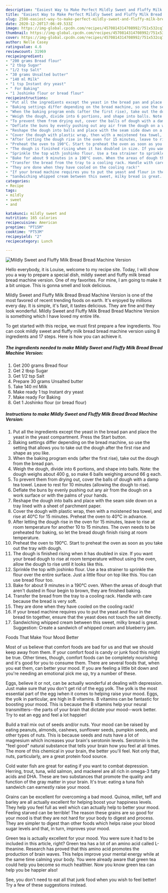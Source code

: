 ```yaml
---
description: "Easiest Way to Make Perfect Mildly Sweet and Fluffy Milk Bread Bread Machine Version"
title: "Easiest Way to Make Perfect Mildly Sweet and Fluffy Milk Bread Bread Machine Version"
slug: 2598-easiest-way-to-make-perfect-mildly-sweet-and-fluffy-milk-bread-bread-machine-version
date: 2020-12-20T17:06:49.533Z
image: https://img-global.cpcdn.com/recipes/4570814314708992/751x532cq70/mildly-sweet-and-fluffy-milk-bread-bread-machine-version-recipe-main-photo.jpg
thumbnail: https://img-global.cpcdn.com/recipes/4570814314708992/751x532cq70/mildly-sweet-and-fluffy-milk-bread-bread-machine-version-recipe-main-photo.jpg
cover: https://img-global.cpcdn.com/recipes/4570814314708992/751x532cq70/mildly-sweet-and-fluffy-milk-bread-bread-machine-version-recipe-main-photo.jpg
author: Nelle Casey
ratingvalue: 4.6
reviewcount: 31969
recipeingredient:
- "200 grams Bread flour"
- "2 tbsp Sugar"
- "1/2 tsp Salt"
- "30 grams Unsalted butter"
- "140 ml Milk"
- "1 tsp Instant dry yeast"
- " For Baking"
- "1 Joshinko flour or bread flour"
recipeinstructions:
- "Put all the ingredients except the yeast in the bread pan and place the yeast in the yeast compartment. Press the Start button."
- "Baking settings differ depending on the bread machine, so use the setting that allows you to take out the dough after the first rise and shape as you like."
- "When the baking program ends (after the first rise), take out the dough from the bread pan."
- "Weigh the dough, divide into 6 portions, and shape into balls. Note: the dough weighs about 400 g, so make 6 balls weighing around 66 g each."
- "To prevent them from drying out, cover the balls of dough with a damp tea towel. Leave to rest for 10 minutes (allowing the dough to rise)."
- "Deflate the buns by evenly pushing out any air from the dough on a work surface or with the palms of your hands."
- "Reshape the dough into balls and place with the seam side down on a tray lined with a sheet of parchment paper."
- "Cover the dough with plastic wrap, then with a moistened tea towel, and rise at 40°C for 15 minutes. Preheat the oven to 40°C in advance."
- "After letting the dough rise in the oven for 15 minutes, leave to rise at room temperature for another 10 to 15 minutes. The oven needs to be preheated for baking, so let the bread dough finish rising at room temperature."
- "Preheat the oven to 190°C. Start to preheat the oven as soon as you take out the tray with dough."
- "The dough is finished rising when it has doubled in size. If you want your bread dough to rise at room temperature without using the oven, allow the dough to rise until it looks like this."
- "Sprinkle the top with joshinko flour. Use a tea strainer to sprinkle the flour over the entire surface. Just a little flour on top like this. You can use bread flour too."
- "Bake for about 9 minutes in a 190°C oven. When the areas of dough that aren&#39;t dusted in flour begin to brown, they are finished baking."
- "Transfer the bread from the tray to a cooling rack. Handle with care because the bread is very soft."
- "They are done when they have cooled on the cooling rack!"
- "If your bread machine requires you to put the yeast and flour in the bread tin together, ensure that the yeast does not touch the salt directly."
- "Sandwiching whipped cream between this sweet, milky bread is great. Suggestion: Create a sandwich of whipped cream and blueberry jam."
categories:
- Recipe
tags:
- mildly
- sweet
- and

katakunci: mildly sweet and 
nutrition: 165 calories
recipecuisine: American
preptime: "PT15M"
cooktime: "PT53M"
recipeyield: "2"
recipecategory: Lunch

---
```



![Mildly Sweet and Fluffy Milk Bread Bread Machine Version](https://img-global.cpcdn.com/recipes/4570814314708992/751x532cq70/mildly-sweet-and-fluffy-milk-bread-bread-machine-version-recipe-main-photo.jpg)

Hello everybody, it is Louise, welcome to my recipe site. Today, I will show you a way to prepare a special dish, mildly sweet and fluffy milk bread bread machine version. One of my favorites. For mine, I am going to make it a bit unique. This is gonna smell and look delicious.

Mildly Sweet and Fluffy Milk Bread Bread Machine Version is one of the most favored of recent trending foods on earth. It's enjoyed by millions every day. It is simple, it's fast, it tastes delicious. They are fine and they look wonderful. Mildly Sweet and Fluffy Milk Bread Bread Machine Version is something which I have loved my entire life.




To get started with this recipe, we must first prepare a few ingredients. You can cook mildly sweet and fluffy milk bread bread machine version using 8 ingredients and 17 steps. Here is how you can achieve it.

<!--inarticleads1-->

##### The ingredients needed to make Mildly Sweet and Fluffy Milk Bread Bread Machine Version:

1. Get 200 grams Bread flour
1. Get 2 tbsp Sugar
1. Get 1/2 tsp Salt
1. Prepare 30 grams Unsalted butter
1. Take 140 ml Milk
1. Make ready 1 tsp Instant dry yeast
1. Make ready  For Baking
1. Get 1 Joshinko flour (or bread flour)




<!--inarticleads2-->

##### Instructions to make Mildly Sweet and Fluffy Milk Bread Bread Machine Version:

1. Put all the ingredients except the yeast in the bread pan and place the yeast in the yeast compartment. Press the Start button.
1. Baking settings differ depending on the bread machine, so use the setting that allows you to take out the dough after the first rise and shape as you like.
1. When the baking program ends (after the first rise), take out the dough from the bread pan.
1. Weigh the dough, divide into 6 portions, and shape into balls. Note: the dough weighs about 400 g, so make 6 balls weighing around 66 g each.
1. To prevent them from drying out, cover the balls of dough with a damp tea towel. Leave to rest for 10 minutes (allowing the dough to rise).
1. Deflate the buns by evenly pushing out any air from the dough on a work surface or with the palms of your hands.
1. Reshape the dough into balls and place with the seam side down on a tray lined with a sheet of parchment paper.
1. Cover the dough with plastic wrap, then with a moistened tea towel, and rise at 40°C for 15 minutes. Preheat the oven to 40°C in advance.
1. After letting the dough rise in the oven for 15 minutes, leave to rise at room temperature for another 10 to 15 minutes. The oven needs to be preheated for baking, so let the bread dough finish rising at room temperature.
1. Preheat the oven to 190°C. Start to preheat the oven as soon as you take out the tray with dough.
1. The dough is finished rising when it has doubled in size. If you want your bread dough to rise at room temperature without using the oven, allow the dough to rise until it looks like this.
1. Sprinkle the top with joshinko flour. Use a tea strainer to sprinkle the flour over the entire surface. Just a little flour on top like this. You can use bread flour too.
1. Bake for about 9 minutes in a 190°C oven. When the areas of dough that aren&#39;t dusted in flour begin to brown, they are finished baking.
1. Transfer the bread from the tray to a cooling rack. Handle with care because the bread is very soft.
1. They are done when they have cooled on the cooling rack!
1. If your bread machine requires you to put the yeast and flour in the bread tin together, ensure that the yeast does not touch the salt directly.
1. Sandwiching whipped cream between this sweet, milky bread is great. Suggestion: Create a sandwich of whipped cream and blueberry jam.




Foods That Make Your Mood Better


Most of us believe that comfort foods are bad for us and that we should keep away from them. If your comfort food is candy or junk food this might be true. Other times, though, comfort foods can be completely nourishing and it's good for you to consume them. There are several foods that, when you eat them, can better your mood. If you are feeling a little bit down and you're needing an emotional pick me up, try a number of these.

Eggs, believe it or not, can be actually wonderful at dealing with depression. Just make sure that you don't get rid of the egg yolk. The yolk is the most essential part of the egg iwhen it comes to helping raise your mood. Eggs, the yolk in particular, are high in B vitamins. B vitamins can be fantastic for boosting your mood. This is because the B vitamins help your neural transmitters--the parts of your brain that dictate your mood--work better. Try to eat an egg and feel a lot happier!

Build a trail mix out of seeds and/or nuts. Your mood can be raised by eating peanuts, almonds, cashews, sunflower seeds, pumpkin seeds, and other types of nuts. This is because seeds and nuts have a lot of magnesium which increases your brain's serotonin levels. Serotonin is the "feel good" natural substance that tells your brain how you feel at all times. The more of this chemical in your brain, the better you'll feel. Not only that, nuts, particularly, are a great protein food source.

Cold water fish are great for eating if you want to combat depression. Herring, trout, tuna, wild salmon, and mackerel are all rich in omega-3 fatty acids and DHA. These are two substances that promote the quality and function of the gray matter in your brain. It's true: eating a tuna fish sandwich can earnestly raise your mood. 

Grains can be excellent for overcoming a bad mood. Quinoa, millet, teff and barley are all actually excellent for helping boost your happiness levels. They help you feel full as well which can actually help to better your mood. Feeling starved can be terrible! The reason these grains are so good for your mood is that they are not hard for your body to digest and process. They are simpler to digest than other foods which helps raise your blood sugar levels and that, in turn, improves your mood.

Green tea is actually excellent for your mood. You were sure it had to be included in this article, right? Green tea has a lot of an amino acid called L-theanine. Research has proved that this amino acid promotes the production of brain waves. This helps improve your mental energy while at the same time calming your body. You were already aware that green tea could help you become so much healthier. Now you know green tea can help you be happier also!

See, you don't need to eat all that junk food when you wish to feel better! Try  a few  of  these  suggestions  instead.

